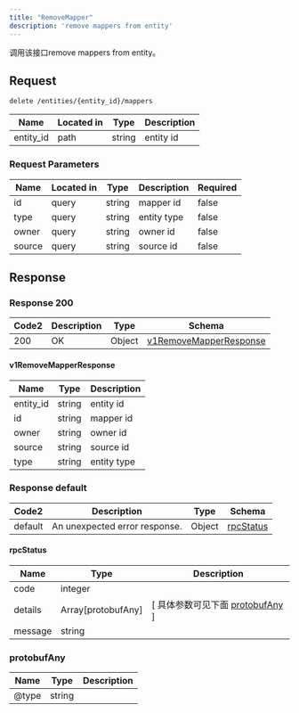 ```yaml
---
title: "RemoveMapper"
description: 'remove mappers from entity'
---
```

调用该接口remove mappers from entity。

## Request


```
delete /entities/{entity_id}/mappers
```

| Name | Located in | Type | Description | 
| ---- | ---------- | ----------- | ----------- | 
| entity_id | path | string | entity id |  

###  Request Parameters

| Name | Located in | Type | Description |  Required |
| ---- | ---------- | ----------- | ----------- |  ---- |
| id | query | string | mapper id |  false |
| type | query | string | entity type |  false |
| owner | query | string | owner id |  false |
| source | query | string | source id |  false |

## Response

### Response  200 
| Code2 | Description | Type | Schema |
| ---- | ----------- | ------ | ------ |
| 200 | OK | Object | [v1RemoveMapperResponse](#v1RemoveMapperResponse) |

#### v1RemoveMapperResponse

| Name | Type | Description | 
| ---- | ---- | ----------- |     
| entity_id | string | entity id |      
| id | string | mapper id |      
| owner | string | owner id |      
| source | string | source id |      
| type | string | entity type |   



### Response  default 
| Code2 | Description | Type | Schema |
| ---- | ----------- | ------ | ------ |
| default | An unexpected error response. | Object | [rpcStatus](#rpcStatus) |

#### rpcStatus

| Name | Type | Description | 
| ---- | ---- | ----------- |     
| code | integer |  |          
| details | Array[protobufAny] |  [ 具体参数可见下面 [protobufAny](#protobufAny) ] |       
| message | string |  |   

### protobufAny
| Name | Type | Description | 
| ---- | ---- | ----------- |     
| @type | string |  |   



